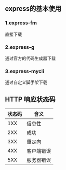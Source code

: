 ## express的基本使用

### 1.express-fm

直接下载









### 2.express-g

通过官方的代码生成器下载









### 3.express-mycli

通过自定义脚手架下载





## HTTP 响应状态码

| 状态码 | 含义       |
| ------ | ---------- |
| 1XX    | 信息性     |
| 2XX    | 成功       |
| 3XX    | 重定向     |
| 4XX    | 客户端错误 |
| 5XX    | 服务器错误 |

